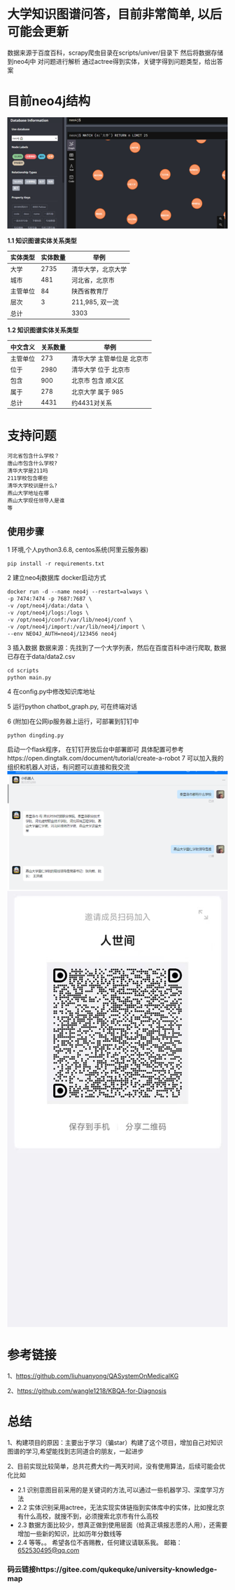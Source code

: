 # 大学知识图谱问答，目前非常简单, 以后可能会更新

数据来源于百度百科，scrapy爬虫目录在scripts/univer/目录下 
然后将数据存储到neo4j中 对问题进行解析
通过actree得到实体，关键字得到问题类型，给出答案

# 目前neo4j结构
![neo4j](img/img_1.png)

**1.1 知识图谱实体关系类型**

| 实体类型      | 实体数量 | 举例                   |
| ------------| -------- | ---------------------- |
| 大学         | 2735| 清华大学，北京大学             |
| 城市         | 481| 河北省，北京市
| 主管单位|  84 | 陕西省教育厅
| 层次|  3  |  211,985, 双一流                        |
| 总计|      | 3303|

**1.2 知识图谱实体关系类型**

|  中文含义   | 关系数量 | 举例                         |
|  ---------- | -------- | ---------------------------- |
|  主管单位     | 273    | 清华大学 主管单位是 北京市
|  位于     | 2980 | 清华大学 位于 北京市
|  包含 | 900    | 北京市 包含 顺义区 |
|  属于 | 278    | 北京大学 属于 985|
|  总计       | 4431   |  约4431对关系                            |

# 支持问题

```angular2html
河北省包含什么学校？
唐山市包含什么学校?
清华大学是211吗
211学校包含哪些
清华大学校训是什么?
燕山大学地址在哪
燕山大学现任领导人是谁
等
```

## 使用步骤

1 环境,个人python3.6.8, centos系统(阿里云服务器)

```
pip install -r requirements.txt
```

2 建立neo4j数据库 docker启动方式

```angular2html
docker run -d --name neo4j --restart=always \
-p 7474:7474 -p 7687:7687 \
-v /opt/neo4j/data:/data \
-v /opt/neo4j/logs:/logs \
-v /opt/neo4j/conf:/var/lib/neo4j/conf \
-v /opt/neo4j/import:/var/lib/neo4j/import \
--env NEO4J_AUTH=neo4j/123456 neo4j
```

3 插入数据 数据来源：先找到了一个大学列表，然后在百度百科中进行爬取, 数据已存在于data/data2.csv

```
cd scripts
python main.py
```

4 在config.py中修改知识库地址 

5 运行python chatbot_graph.py, 可在终端对话

6 (附加)在公网ip服务器上运行，可部署到钉钉中

```
python dingding.py
```

启动一个flask程序， 在钉钉开放后台中部署即可 具体配置可参考https://open.dingtalk.com/document/tutorial/create-a-robot
7 可以加入我的组织和机器人对话，有问题可以直接和我交流
![钉钉对话例子](img/img.png)
![钉钉](img/dingding.jpg)


# 参考链接
1、https://github.com/liuhuanyong/QASystemOnMedicalKG

2、https://github.com/wangle1218/KBQA-for-Diagnosis

# 总结
1、构建项目的原因：主要出于学习（骗star）构建了这个项目，增加自己对知识图谱的学习,希望能找到志同道合的朋友，一起进步

2、目前实现比较简单，总共花费大约一两天时间，没有使用算法，后续可能会优化比如

- 2.1 识别意图目前采用的是关键词的方法,可以通过一些机器学习、深度学习方法
- 2.2 实体识别采用actree，无法实现实体链指到实体库中的实体，比如搜北京有什么高校，就搜不到，必须搜索北京市有什么高校
- 2.3 数据方面比较少，想真正做到使用层面（给真正填报志愿的人用），还需要增加一些新的知识，比如历年分数线等
- 2.4 等等。。
希望各位不吝赐教，任何建议请联系我。
邮箱：652530495@qq.com
  

### 码云链接https://gitee.com/qukequke/university-knowledge-map